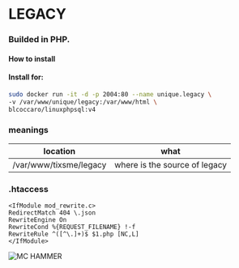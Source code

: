 # LEGACY 
### Builded in PHP.  

#### How to install  

#### Install for:  

```bash
sudo docker run -it -d -p 2004:80 --name unique.legacy \
-v /var/www/unique/legacy:/var/www/html \
blcoccaro/linuxphpsql:v4
```

### meanings 
| location | what |
| -------- | ----- |
| /var/www/tixsme/legacy | where is the source of legacy |

### .htaccess
```.htaccess
<IfModule mod_rewrite.c>
RedirectMatch 404 \.json
RewriteEngine On
RewriteCond %{REQUEST_FILENAME} !-f
RewriteRule ^([^\.]+)$ $1.php [NC,L]
</IfModule>
```

![MC HAMMER](https://camo.githubusercontent.com/294d473d32d1d33750ea6a059bcd44cf31398535/687474703a2f2f692e696d6775722e636f6d2f6163484d3330786c2e6a7067)